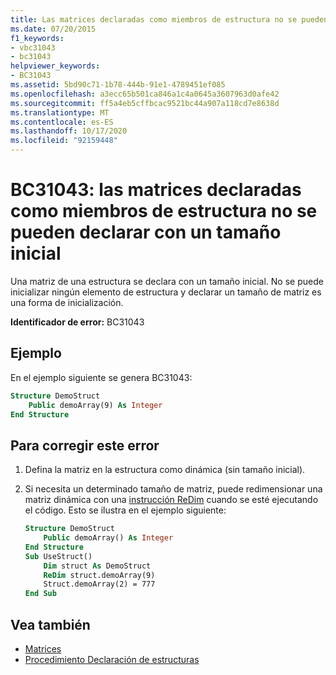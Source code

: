 ```yaml
---
title: Las matrices declaradas como miembros de estructura no se pueden declarar con un tamaño inicial
ms.date: 07/20/2015
f1_keywords:
- vbc31043
- bc31043
helpviewer_keywords:
- BC31043
ms.assetid: 5bd90c71-1b78-444b-91e1-4789451ef085
ms.openlocfilehash: a3ecc65b501ca846a1c4a0645a3607963d0afe42
ms.sourcegitcommit: ff5a4eb5cffbcac9521bc44a907a118cd7e8638d
ms.translationtype: MT
ms.contentlocale: es-ES
ms.lasthandoff: 10/17/2020
ms.locfileid: "92159448"
---
```

# <a name="bc31043-arrays-declared-as-structure-members-cannot-be-declared-with-an-initial-size"></a>BC31043: las matrices declaradas como miembros de estructura no se pueden declarar con un tamaño inicial

Una matriz de una estructura se declara con un tamaño inicial. No se puede inicializar ningún elemento de estructura y declarar un tamaño de matriz es una forma de inicialización.

**Identificador de error:** BC31043

## <a name="example"></a>Ejemplo

En el ejemplo siguiente se genera BC31043:

```vb
Structure DemoStruct
    Public demoArray(9) As Integer
End Structure
```

## <a name="to-correct-this-error"></a>Para corregir este error

1. Defina la matriz en la estructura como dinámica (sin tamaño inicial).

2. Si necesita un determinado tamaño de matriz, puede redimensionar una matriz dinámica con una [instrucción ReDim](../statements/redim-statement.md) cuando se esté ejecutando el código. Esto se ilustra en el ejemplo siguiente:

    ```vb
    Structure DemoStruct
        Public demoArray() As Integer
    End Structure
    Sub UseStruct()
        Dim struct As DemoStruct
        ReDim struct.demoArray(9)
        Struct.demoArray(2) = 777
    End Sub
    ```

## <a name="see-also"></a>Vea también

- [Matrices](../../programming-guide/language-features/arrays/index.md)
- [Procedimiento Declaración de estructuras](../../programming-guide/language-features/data-types/how-to-declare-a-structure.md)
